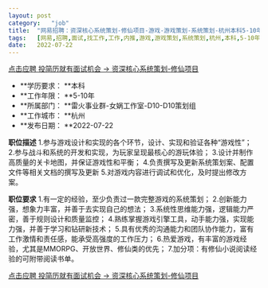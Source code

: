 ```yaml
---
layout:	post
category:	"job"
title:	"网易招聘：资深核心系统策划-修仙项目-游戏-游戏策划-系统策划-杭州本科5-10年"
tags:	[网易,招聘,面试,找工作,工作,内推,游戏,游戏策划,系统策划,杭州,本科,5-10年]
date:	2022-07-22
---
```


[点击应聘 投简历就有面试机会 -> 资深核心系统策划-修仙项目](http://mobile.bole.netease.com/bole/boleDetail?id=41406&employeeId=346f03c3cda5f04c&key=all)



- **学历要求： **本科
- **工作年限： **5-10年
- **所属部门： **雷火事业群-女娲工作室-D10-D10策划组
- **工作城市： **杭州
- **发布日期： **2022-07-22



**职位描述**
1.参与游戏设计和实现的各个环节，设计、实现和验证各种“游戏性”；
2.参与战斗和系统的开发和实现，为玩家呈现最核心的游玩体验；
3.设计并制作高质量的关卡地图，并保证游戏性和平衡；
4.负责撰写及更新系统策划案、配置文件等相关文档的撰写及更新
5.对游戏内容进行调试和优化，及时提出修改方案。



**职位要求**
1.有一定的经验，至少负责过一款完整游戏的系统策划；
2.创新能力强，想象力丰富，并善于去实现自己的想法；
3.系统性思维能力强，逻辑能力严密，善于规则设计和质量监控；
4.熟练掌握游戏引擎工具，动手能力强，实现能力强，并善于学习和钻研新技术；
5.具有优秀的沟通能力和团队协作能力，富有工作激情和责任感，能承受高强度的工作压力；
6.热爱游戏，有丰富的游戏经验，尤其是MMORPG、开放世界、修仙类的优先；
7.加分项：有修仙小说阅读经验的可附带阅读书单。



[点击应聘 投简历就有面试机会 -> 资深核心系统策划-修仙项目](http://mobile.bole.netease.com/bole/boleDetail?id=41406&employeeId=346f03c3cda5f04c&key=all)